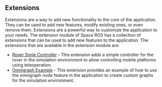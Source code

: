 ## Extensions

Extensions are a way to add new functionality to the core of the application. They can be used to add new features, modify existing ones, or even remove them. Extensions are a powerful way to customize the application to your needs. The extension module of Space ROS has a collection of extensions that can be used to add new features to the application. The extensions that are available in the extension module are:

 - [Rover Simle Controller](./rover-simle-controller.md) - This extension adds a simple controller for the rover in the simulation environment to allow controlling mobile platforms using teleoperation.
 - [Omnigraph Example](./omnigraph-example.md) - This extension provides an example of how to use the omnigraph node feature in the application to create custom graphs for the simulation environment.
